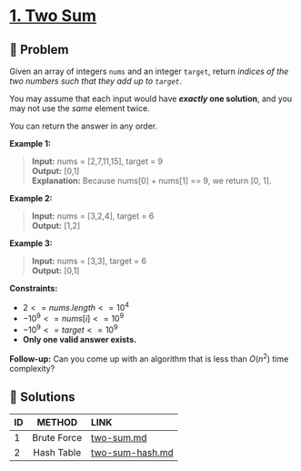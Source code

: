 # [1. Two Sum](https://leetcode.com/problems/two-sum)

## 🚨 Problem

Given an array of integers `nums` and an integer `target`, return _indices of the two numbers such that they add up to `target`_.

You may assume that each input would have **_exactly_ one solution**, and you may not use the _same_ element twice.

You can return the answer in any order.

**Example 1:**

>**Input:** nums = \[2,7,11,15\], target = 9 </br>
**Output:** \[0,1\] </br>
**Explanation:** Because nums\[0\] + nums\[1\] == 9, we return \[0, 1\].

**Example 2:**

>**Input:** nums = \[3,2,4\], target = 6 </br>
**Output:** \[1,2\]

**Example 3:**

>**Input:** nums = \[3,3\], target = 6 </br>
**Output:** \[0,1\]

**Constraints:**

- $2 <= nums.length <= 10^4$
- $-10^9 <= nums[i] <= 10^9$
- $-10^9 <= target <= 10^9$
- **Only one valid answer exists.**

**Follow-up:** Can you come up with an algorithm that is less than $O(n^2)$ time complexity?

## 🔐 Solutions

| ID  |   METHOD    | LINK                               |
| :-- | :---------: | :--------------------------------- |
| 1   | Brute Force | [two-sum.md](two-sum.md)           |
| 2   | Hash Table  | [two-sum-hash.md](two-sum-hash.md) |
